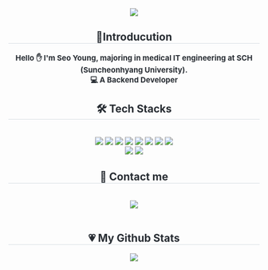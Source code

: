 <div align= "center">
    <img src="https://capsule-render.vercel.app/api?type=waving&color=ffccf1&height=240&text=SeoYoung%20Github!&animation=fadeIn&fontColor=ffffff&fontSize=70" />
    </div>
    <div align= "center"> 
    <h2 style="border-bottom: 1px solid #d8dee4; color: #282d33;"> 🎈Introducution </h2>  
    <div style="font-weight: 700; font-size: 15px; text-align: center; color: #282d33;">   Hello ✋ I'm Seo Young, majoring in medical IT engineering at SCH (Suncheonhyang University).</li> </div> 
    <div style="font-weight: 700; font-size: 15px; text-align: center; color: #282d33;"> 💻 A Backend Developer</li> </div> 
    </div>
    <div align= "center">
    <h2 style="border-bottom: 1px solid #d8dee4; color: #282d33;"> 🛠️ Tech Stacks </h2> <br> 
    <div style="margin: 0 auto; text-align: center;" align= "center"> <img src="https://img.shields.io/badge/Java-007396?style=for-the-badge&logo=Java&logoColor=white">
          <img src="https://img.shields.io/badge/Spring-6DB33F?style=for-the-badge&logo=Spring&logoColor=white">
          <img src="https://img.shields.io/badge/Javascript-F7DF1E?style=for-the-badge&logo=Javascript&logoColor=white">
          <img src="https://img.shields.io/badge/MySQL-4479A1?style=for-the-badge&logo=MySQL&logoColor=white">
          <img src="https://img.shields.io/badge/Oracle-F80000?style=for-the-badge&logo=Oracle&logoColor=white">
          <img src="https://img.shields.io/badge/Android-3DDC84?style=for-the-badge&logo=Android&logoColor=white">
          <img src="https://img.shields.io/badge/HTML5-E34F26?style=for-the-badge&logo=HTML5&logoColor=white">
          <img src="https://img.shields.io/badge/CSS3-1572B6?style=for-the-badge&logo=CSS3&logoColor=white">
          <br/><img src="https://img.shields.io/badge/Python-3776AB?style=for-the-badge&logo=Python&logoColor=white">
          <img src="https://img.shields.io/badge/Apache Tomcat-F8DC75?style=for-the-badge&logo=Apache Tomcat&logoColor=white">
          </div>
    </div>
    <div align= "center">
    <h2 style="border-bottom: 1px solid #d8dee4; color: #282d33;"> 📧 Contact me </h2> <br> 
    <div align= "center">
         <a href=mailto:seoyeongi851@gmail.com> <img src="https://img.shields.io/badge/Gmail-EA4335?style=for-the-badge&logo=Gmail&logoColor=white&link=mailto:seoyeongi851@gmail.com"> </a>
          </div>  <br> 
    </div>
    <div align= "center"> 
    <h2 style="border-bottom: 1px solid #d8dee4; color: #282d33;"> 💗 My Github Stats </h2> <div align= "center"> <img src="https://github-readme-stats.vercel.app/api/top-langs/?username=seoyoung1013&layout=compact&bg_color=180,feecf5,00000000&title_color=000000&text_color=000000"
           /> </div> 
    </div>
    
